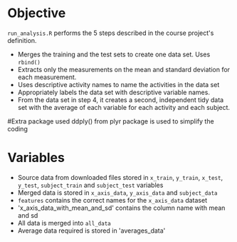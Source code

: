 # Objective

`run_analysis.R` performs the 5 steps described in the course project's definition.

* Merges the training and the test sets to create one data set. Uses `rbind()`
* Extracts only the measurements on the mean and standard deviation for each measurement. 
* Uses descriptive activity names to name the activities in the data set
* Appropriately labels the data set with descriptive variable names. 
* From the data set in step 4, it creates a second, independent tidy data set with the average of each variable for each activity and each subject.

#Extra package used
ddply() from plyr package is used to simplify the coding

# Variables
* Source data from downloaded files stored in `x_train`, `y_train`, `x_test`, `y_test`, `subject_train` and `subject_test` variables
* Merged data is stored in `x_axis_data`, `y_axis_data` and `subject_data` 
* `features` contains the correct names for the `x_axis_data` dataset
* 'x_axis_data_with_mean_and_sd' contains the column name with mean and sd
* All data is merged into `all_data` 
* Average data required is stored in 'averages_data'